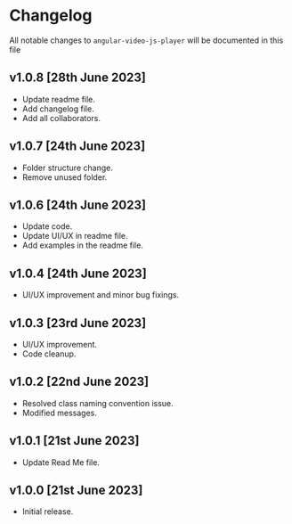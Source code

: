 # Changelog

All notable changes to `angular-video-js-player` will be documented in this file

## v1.0.8 [28th June 2023]
- Update readme file.
- Add changelog file.
- Add all collaborators.

## v1.0.7 [24th June 2023]
- Folder structure change.
- Remove unused folder.

## v1.0.6 [24th June 2023]
- Update code.
- Update UI/UX in readme file.
- Add examples in the readme file.

## v1.0.4 [24th June 2023]

- UI/UX improvement and minor bug fixings.

## v1.0.3 [23rd June 2023]

- UI/UX improvement.
- Code cleanup.

## v1.0.2 [22nd June 2023]

- Resolved class naming convention issue.
- Modified messages.

##  v1.0.1 [21st June 2023]

- Update Read Me file.

## v1.0.0 [21st June 2023]

- Initial release.
